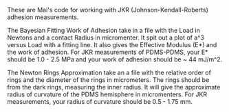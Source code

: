 These are Mai's code for working with JKR (Johnson-Kendall-Roberts) adhesion measurements.

The Bayesian Fitting Work of Adhesion take in a file with the Load in Newtons and a contact Radius in micromenter. It spit out a plot of a^3
versus Load with a fitting line. It also gives the Effective Modulus (E*) and the work of adhesion. 
For JKR measurements of PDMS-PDMS, your E* should be 1.0 - 2.5 MPa and your work of adhesion should be ~ 44 mJ/m^2.

The Newton Rings Approximation take an a file with the relative order of rings and the diameter of the rings in micrometers. The rings should
be from the dark rings, measuring the inner radius. It will give the approximate radius of curvature of the PDMS hemisphere in micromenters.
For JKR measurements, your radius of curvature should be 0.5 - 1.75 mm. 
